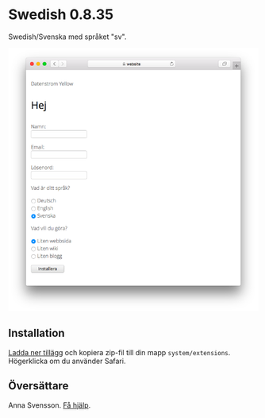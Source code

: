 # Swedish 0.8.35

Swedish/Svenska med språket "sv".

<p align="center"><img src="swedish-screenshot.png?raw=true" alt="Screenshot"></p>

## Installation

[Ladda ner tillägg](https://github.com/datenstrom/yellow-extensions/raw/main/downloads/swedish.zip) och kopiera zip-fil till din mapp `system/extensions`. Högerklicka om du använder Safari.

## Översättare

Anna Svensson. [Få hjälp](https://datenstrom.se/sv/yellow/help/).
